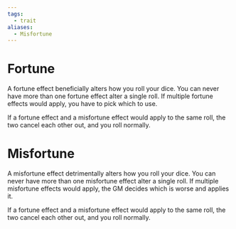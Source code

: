 ```yaml
---
tags:
  - trait
aliases:
  - Misfortune
---
```

# Fortune

A fortune effect beneficially alters how you roll your dice. You can never have more than one fortune effect alter a single roll. If multiple fortune effects would apply, you have to pick which to use. 

If a fortune effect and a misfortune effect would apply to the same roll, the two cancel each other out, and you roll normally.

# Misfortune
A misfortune effect detrimentally alters how you roll your dice. You can never have more than one misfortune effect alter a single roll. If multiple misfortune effects would apply, the GM decides which is worse and applies it.

If a fortune effect and a misfortune effect would apply to the same roll, the two cancel each other out, and you roll normally.